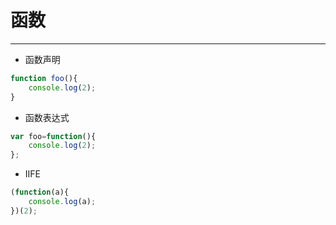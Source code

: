 # 函数
***************************************************************
* 函数声明
```javascript
function foo(){
	console.log(2);
}
```
* 函数表达式
```javascript
var foo=function(){
	console.log(2);
};
```
* IIFE
```javascript
(function(a){
	console.log(a);
})(2);
```